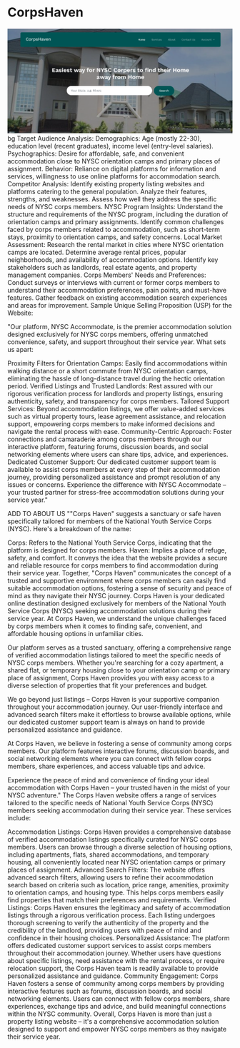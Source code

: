 # CorpsHaven

![alt text](<CorpsHaven Github Cover.png>)
bg
Target Audience Analysis:
Demographics: Age (mostly 22-30), education level (recent graduates), income level (entry-level salaries).
Psychographics: Desire for affordable, safe, and convenient accommodation close to NYSC orientation camps and primary places of assignment.
Behavior: Reliance on digital platforms for information and services, willingness to use online platforms for accommodation search.
Competitor Analysis:
Identify existing property listing websites and platforms catering to the general population.
Analyze their features, strengths, and weaknesses.
Assess how well they address the specific needs of NYSC corps members.
NYSC Program Insights:
Understand the structure and requirements of the NYSC program, including the duration of orientation camps and primary assignments.
Identify common challenges faced by corps members related to accommodation, such as short-term stays, proximity to orientation camps, and safety concerns.
Local Market Assessment:
Research the rental market in cities where NYSC orientation camps are located.
Determine average rental prices, popular neighborhoods, and availability of accommodation options.
Identify key stakeholders such as landlords, real estate agents, and property management companies.
Corps Members' Needs and Preferences:
Conduct surveys or interviews with current or former corps members to understand their accommodation preferences, pain points, and must-have features.
Gather feedback on existing accommodation search experiences and areas for improvement.
Sample Unique Selling Proposition (USP) for the Website:

"Our platform, NYSC Accommodate, is the premier accommodation solution designed exclusively for NYSC corps members, offering unmatched convenience, safety, and support throughout their service year. What sets us apart:

Proximity Filters for Orientation Camps: Easily find accommodations within walking distance or a short commute from NYSC orientation camps, eliminating the hassle of long-distance travel during the hectic orientation period.
Verified Listings and Trusted Landlords: Rest assured with our rigorous verification process for landlords and property listings, ensuring authenticity, safety, and transparency for corps members.
Tailored Support Services: Beyond accommodation listings, we offer value-added services such as virtual property tours, lease agreement assistance, and relocation support, empowering corps members to make informed decisions and navigate the rental process with ease.
Community-Centric Approach: Foster connections and camaraderie among corps members through our interactive platform, featuring forums, discussion boards, and social networking elements where users can share tips, advice, and experiences.
Dedicated Customer Support: Our dedicated customer support team is available to assist corps members at every step of their accommodation journey, providing personalized assistance and prompt resolution of any issues or concerns.
Experience the difference with NYSC Accommodate – your trusted partner for stress-free accommodation solutions during your service year."

ADD TO ABOUT US ""Corps Haven" suggests a sanctuary or safe haven specifically tailored for members of the National Youth Service Corps (NYSC). Here's a breakdown of the name:

Corps: Refers to the National Youth Service Corps, indicating that the platform is designed for corps members.
Haven: Implies a place of refuge, safety, and comfort. It conveys the idea that the website provides a secure and reliable resource for corps members to find accommodation during their service year.
Together, "Corps Haven" communicates the concept of a trusted and supportive environment where corps members can easily find suitable accommodation options, fostering a sense of security and peace of mind as they navigate their NYSC journey.
Corps Haven is your dedicated online destination designed exclusively for members of the National Youth Service Corps (NYSC) seeking accommodation solutions during their service year. At Corps Haven, we understand the unique challenges faced by corps members when it comes to finding safe, convenient, and affordable housing options in unfamiliar cities.

Our platform serves as a trusted sanctuary, offering a comprehensive range of verified accommodation listings tailored to meet the specific needs of NYSC corps members. Whether you're searching for a cozy apartment, a shared flat, or temporary housing close to your orientation camp or primary place of assignment, Corps Haven provides you with easy access to a diverse selection of properties that fit your preferences and budget.

We go beyond just listings – Corps Haven is your supportive companion throughout your accommodation journey. Our user-friendly interface and advanced search filters make it effortless to browse available options, while our dedicated customer support team is always on hand to provide personalized assistance and guidance.

At Corps Haven, we believe in fostering a sense of community among corps members. Our platform features interactive forums, discussion boards, and social networking elements where you can connect with fellow corps members, share experiences, and access valuable tips and advice.

Experience the peace of mind and convenience of finding your ideal accommodation with Corps Haven – your trusted haven in the midst of your NYSC adventure."
The Corps Haven website offers a range of services tailored to the specific needs of National Youth Service Corps (NYSC) members seeking accommodation during their service year. These services include:

Accommodation Listings: Corps Haven provides a comprehensive database of verified accommodation listings specifically curated for NYSC corps members. Users can browse through a diverse selection of housing options, including apartments, flats, shared accommodations, and temporary housing, all conveniently located near NYSC orientation camps or primary places of assignment.
Advanced Search Filters: The website offers advanced search filters, allowing users to refine their accommodation search based on criteria such as location, price range, amenities, proximity to orientation camps, and housing type. This helps corps members easily find properties that match their preferences and requirements.
Verified Listings: Corps Haven ensures the legitimacy and safety of accommodation listings through a rigorous verification process. Each listing undergoes thorough screening to verify the authenticity of the property and the credibility of the landlord, providing users with peace of mind and confidence in their housing choices.
Personalized Assistance: The platform offers dedicated customer support services to assist corps members throughout their accommodation journey. Whether users have questions about specific listings, need assistance with the rental process, or require relocation support, the Corps Haven team is readily available to provide personalized assistance and guidance.
Community Engagement: Corps Haven fosters a sense of community among corps members by providing interactive features such as forums, discussion boards, and social networking elements. Users can connect with fellow corps members, share experiences, exchange tips and advice, and build meaningful connections within the NYSC community.
Overall, Corps Haven is more than just a property listing website – it's a comprehensive accommodation solution designed to support and empower NYSC corps members as they navigate their service year.
